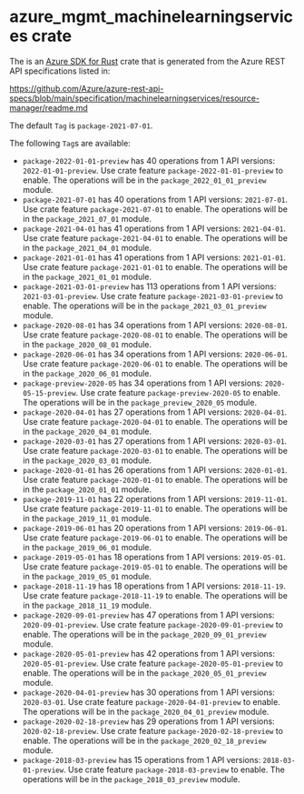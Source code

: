 # azure_mgmt_machinelearningservices crate

The is an [Azure SDK for Rust](https://github.com/Azure/azure-sdk-for-rust) crate that is generated from the Azure REST API specifications listed in:

https://github.com/Azure/azure-rest-api-specs/blob/main/specification/machinelearningservices/resource-manager/readme.md

The default `Tag` is `package-2021-07-01`.

The following `Tag`s are available:

- `package-2022-01-01-preview` has 40 operations from 1 API versions: `2022-01-01-preview`. Use crate feature `package-2022-01-01-preview` to enable. The operations will be in the `package_2022_01_01_preview` module.
- `package-2021-07-01` has 40 operations from 1 API versions: `2021-07-01`. Use crate feature `package-2021-07-01` to enable. The operations will be in the `package_2021_07_01` module.
- `package-2021-04-01` has 41 operations from 1 API versions: `2021-04-01`. Use crate feature `package-2021-04-01` to enable. The operations will be in the `package_2021_04_01` module.
- `package-2021-01-01` has 41 operations from 1 API versions: `2021-01-01`. Use crate feature `package-2021-01-01` to enable. The operations will be in the `package_2021_01_01` module.
- `package-2021-03-01-preview` has 113 operations from 1 API versions: `2021-03-01-preview`. Use crate feature `package-2021-03-01-preview` to enable. The operations will be in the `package_2021_03_01_preview` module.
- `package-2020-08-01` has 34 operations from 1 API versions: `2020-08-01`. Use crate feature `package-2020-08-01` to enable. The operations will be in the `package_2020_08_01` module.
- `package-2020-06-01` has 34 operations from 1 API versions: `2020-06-01`. Use crate feature `package-2020-06-01` to enable. The operations will be in the `package_2020_06_01` module.
- `package-preview-2020-05` has 34 operations from 1 API versions: `2020-05-15-preview`. Use crate feature `package-preview-2020-05` to enable. The operations will be in the `package_preview_2020_05` module.
- `package-2020-04-01` has 27 operations from 1 API versions: `2020-04-01`. Use crate feature `package-2020-04-01` to enable. The operations will be in the `package_2020_04_01` module.
- `package-2020-03-01` has 27 operations from 1 API versions: `2020-03-01`. Use crate feature `package-2020-03-01` to enable. The operations will be in the `package_2020_03_01` module.
- `package-2020-01-01` has 26 operations from 1 API versions: `2020-01-01`. Use crate feature `package-2020-01-01` to enable. The operations will be in the `package_2020_01_01` module.
- `package-2019-11-01` has 22 operations from 1 API versions: `2019-11-01`. Use crate feature `package-2019-11-01` to enable. The operations will be in the `package_2019_11_01` module.
- `package-2019-06-01` has 20 operations from 1 API versions: `2019-06-01`. Use crate feature `package-2019-06-01` to enable. The operations will be in the `package_2019_06_01` module.
- `package-2019-05-01` has 18 operations from 1 API versions: `2019-05-01`. Use crate feature `package-2019-05-01` to enable. The operations will be in the `package_2019_05_01` module.
- `package-2018-11-19` has 18 operations from 1 API versions: `2018-11-19`. Use crate feature `package-2018-11-19` to enable. The operations will be in the `package_2018_11_19` module.
- `package-2020-09-01-preview` has 47 operations from 1 API versions: `2020-09-01-preview`. Use crate feature `package-2020-09-01-preview` to enable. The operations will be in the `package_2020_09_01_preview` module.
- `package-2020-05-01-preview` has 42 operations from 1 API versions: `2020-05-01-preview`. Use crate feature `package-2020-05-01-preview` to enable. The operations will be in the `package_2020_05_01_preview` module.
- `package-2020-04-01-preview` has 30 operations from 1 API versions: `2020-03-01`. Use crate feature `package-2020-04-01-preview` to enable. The operations will be in the `package_2020_04_01_preview` module.
- `package-2020-02-18-preview` has 29 operations from 1 API versions: `2020-02-18-preview`. Use crate feature `package-2020-02-18-preview` to enable. The operations will be in the `package_2020_02_18_preview` module.
- `package-2018-03-preview` has 15 operations from 1 API versions: `2018-03-01-preview`. Use crate feature `package-2018-03-preview` to enable. The operations will be in the `package_2018_03_preview` module.